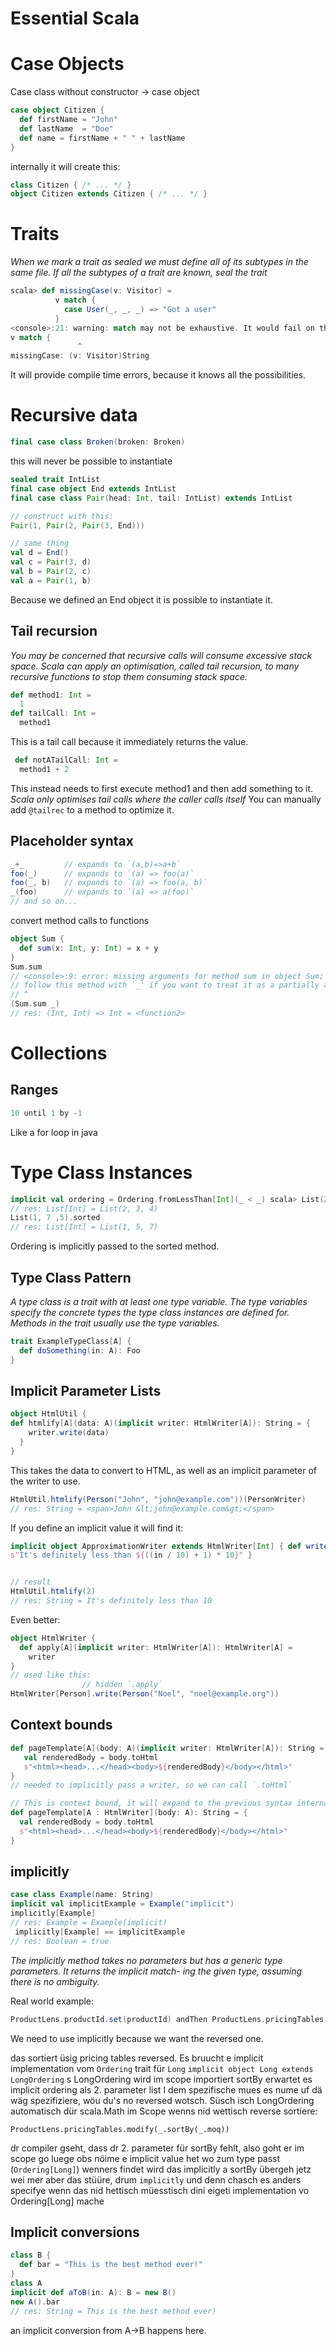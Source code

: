 # Essential Scala

# Case Objects
Case class without constructor -> case object
```scala
case object Citizen {
  def firstName = "John"
  def lastName  = "Doe"
  def name = firstName + " " + lastName
}
```

internally it will create this:
```scala
class Citizen { /* ... */ }
object Citizen extends Citizen { /* ... */ }
```

# Traits
_When we mark a trait as sealed we must define all of its subtypes in the same file._
_If all the subtypes of a trait are known, seal the trait_
```scala
scala> def missingCase(v: Visitor) =
          v match {
            case User(_, _, _) => "Got a user"
          }
<console>:21: warning: match may not be exhaustive. It would fail on the following input: Anonymous(_, _)
v match {
               ^
missingCase: (v: Visitor)String
```
It will provide compile time errors, because it knows all the possibilities.

# Recursive data
```scala
final case class Broken(broken: Broken)
```
this will never be possible to instantiate

```scala
sealed trait IntList
final case object End extends IntList
final case class Pair(head: Int, tail: IntList) extends IntList

// construct with this:
Pair(1, Pair(2, Pair(3, End)))

// same thing
val d = End()
val c = Pair(3, d)
val b = Pair(2, c)
val a = Pair(1, b)
```
Because we defined an End object it is possible to instantiate it.

## Tail recursion
_You may be concerned that recursive calls will consume excessive stack space. Scala can apply an optimisation, called tail recursion, to many recursive functions to stop them consuming stack space._

```scala
def method1: Int =
  1
def tailCall: Int =
  method1
```
This is a tail call because it immediately returns the value.
```scala
 def notATailCall: Int =
  method1 + 2
```
This instead needs to first execute method1 and then add something to it.
_Scala only optimises tail calls where the caller calls itself_
You can manually add `@tailrec` to a method to optimize it.

## Placeholder syntax
```scala
_+_         // expands to `(a,b)=>a+b` 
foo(_)      // expands to `(a) => foo(a)`
foo(_, b)   // expands to `(a) => foo(a, b)`
_(foo)      // expands to `(a) => a(foo)` 
// and so on...
```

convert method calls to functions 
```scala
object Sum {
  def sum(x: Int, y: Int) = x + y
}
Sum.sum
// <console>:9: error: missing arguments for method sum in object Sum;
// follow this method with `_' if you want to treat it as a partially applied function // Sum.sum
// ^
(Sum.sum _)
// res: (Int, Int) => Int = <function2>
```

# Collections
## Ranges
```scala
10 until 1 by -1
```
Like a for loop in java

# Type Class Instances
```scala
implicit val ordering = Ordering.fromLessThan[Int](_ < _) scala> List(2, 4, 3).sorted
// res: List[Int] = List(2, 3, 4)
List(1, 7 ,5).sorted
// res: List[Int] = List(1, 5, 7)
```
Ordering is implicitly passed to the sorted method.

## Type Class Pattern
_A type class is a trait with at least one type variable. The type variables specify the concrete types the type class instances are defined for. Methods in the trait usually use the type variables._
```scala
trait ExampleTypeClass[A] {
  def doSomething(in: A): Foo
}
```

## Implicit Parameter Lists
```scala
object HtmlUtil {
def htmlify[A](data: A)(implicit writer: HtmlWriter[A]): String = {
    writer.write(data)
  }
}
```
This takes the data to convert to HTML, as well as an implicit parameter of the writer to use. 
```scala
HtmlUtil.htmlify(Person("John", "john@example.com"))(PersonWriter)
// res: String = <span>John &lt;john@example.com&gt;</span>
```

If you define an implicit value it will find it: 
```scala
implicit object ApproximationWriter extends HtmlWriter[Int] { def write(in: Int): String =
s"It's definitely less than ${((in / 10) + 1) * 10}" }


// result
HtmlUtil.htmlify(2)
// res: String = It's definitely less than 10
```

Even better: 
```scala
object HtmlWriter {
  def apply[A](implicit writer: HtmlWriter[A]): HtmlWriter[A] =
    writer 
}
// used like this:
                // hidden `.apply`
HtmlWriter[Person].write(Person("Noel", "noel@example.org"))
```

## Context bounds
```scala
def pageTemplate[A](body: A)(implicit writer: HtmlWriter[A]): String = { 
   val renderedBody = body.toHtml
   s"<html><head>...</head><body>${renderedBody}</body></html>" 
}
// needed to implicitly pass a writer, so we can call `.toHtml`

// This is context bound, it will expand to the previous syntax internally
def pageTemplate[A : HtmlWriter](body: A): String = {
  val renderedBody = body.toHtml
  s"<html><head>...</head><body>${renderedBody}</body></html>" 
}
```
## implicitly
```scala
case class Example(name: String)
implicit val implicitExample = Example("implicit")
implicitly[Example]
// res: Example = Example(implicit)
 implicitly[Example] == implicitExample
// res: Boolean = true
```
_The implicitly method takes no parameters but has a generic type parameters. It returns the implicit match- ing the given type, assuming there is no ambiguity._

Real world example:
```scala
ProductLens.productId.set(productId) andThen ProductLens.pricingTables.modify(_.sortBy(_.moq)(implicitly[Ordering[Long]].reverse))
```
We need to use implicitly because we want the reversed one.

das sortiert üsig pricing tables reversed.
Es bruucht e implicit implementation vom `Ordering` trait für `Long`
`implicit object Long extends LongOrdering`
s LongOrdering wird im scope importiert
sortBy erwartet es implicit ordering als 2. parameter list
I dem spezifische mues es nume uf dä wäg spezifiziere, wöu du's no reversed wotsch.
Süsch isch LongOrdering automatisch dür scala.Math im Scope
wenns nid wettisch reverse sortiere:

```ProductLens.pricingTables.modify(_.sortBy(_.moq))```

dr compiler gseht, dass dr 2. parameter für sortBy fehlt, also goht er im scope go luege obs nöime e implicit value het wo zum type passt (`Ordering[Long]`)
wenners findet wird das implicitly a sortBy übergeh
jetz wei mer aber das stüüre, drum `implicitly` und denn chasch es anders specifye
wenn das nid hettisch müesstisch dini eigeti implementation vo Ordering[Long] mache

## Implicit conversions
```scala
class B {
  def bar = "This is the best method ever!"
}
class A
implicit def aToB(in: A): B = new B()
new A().bar
// res: String = This is the best method ever!
```
an implicit conversion from A->B happens here.